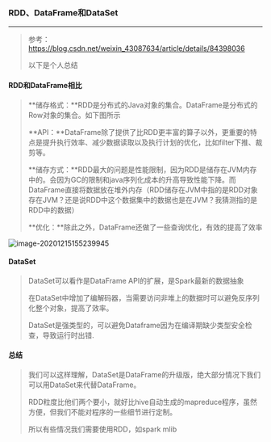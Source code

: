 ### RDD、DataFrame和DataSet

***

> 参考：https://blog.csdn.net/weixin_43087634/article/details/84398036
>
> 以下是个人总结

#### RDD和DataFrame相比

> **储存格式：**RDD是分布式的Java对象的集合。DataFrame是分布式的Row对象的集合。如下图所示
>
> **API：**DataFrame除了提供了比RDD更丰富的算子以外，更重要的特点是提升执行效率、减少数据读取以及执行计划的优化，比如filter下推、裁剪等。
>
> **储存方式：**RDD最大的问题是性能限制，因为RDD是储存在JVM内存中的。会因为GC的限制和java序列化成本的升高导致性能下降。而DataFrame直接将数据放在堆外内存（RDD储存在JVM中指的是RDD对象存在JVM？还是说RDD中这个数据集中的数据也是在JVM？我猜测指的是RDD中的数据）
>
> **优化：**除此之外，DataFrame还做了一些查询优化，有效的提高了效率

![image-20201215155239945](C:\Users\admin\AppData\Roaming\Typora\typora-user-images\image-20201215155239945.png)



#### DataSet

> DataSet可以看作是DataFrame API的扩展，是Spark最新的数据抽象
>
> 在DataSet中增加了编解码器，当需要访问非堆上的数据时可以避免反序列化整个对象，提高了效率。
>
> DataSet是强类型的，可以避免Dataframe因为在编译期缺少类型安全检查，导致运行时出错.



#### 总结

> 我们可以这样理解，DataSet是DataFrame的升级版，绝大部分情况下我们可以用DataSet来代替DataFrame。
>
> RDD粒度比他们两个要小，就好比hive自动生成的mapreduce程序，虽然方便，但我们不能对程序的一些细节进行定制。
>
> 所以有些情况我们需要使用RDD，如spark mlib